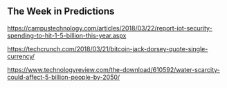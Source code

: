 ## The Week in Predictions

https://campustechnology.com/articles/2018/03/22/report-iot-security-spending-to-hit-1-5-billion-this-year.aspx

https://techcrunch.com/2018/03/21/bitcoin-jack-dorsey-quote-single-currency/

https://www.technologyreview.com/the-download/610592/water-scarcity-could-affect-5-billion-people-by-2050/
